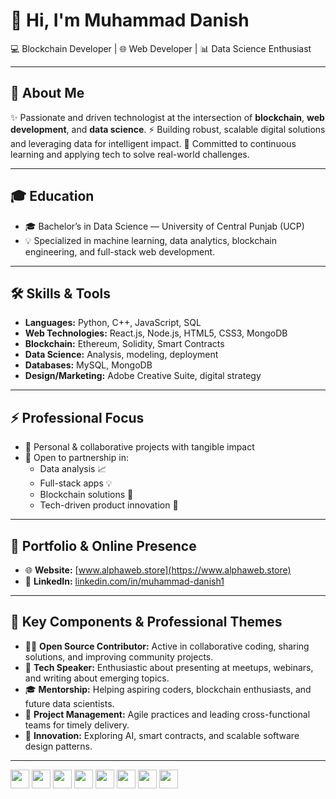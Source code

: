 # 👋 Hi, I'm Muhammad Danish

💻 Blockchain Developer | 🌐 Web Developer | 📊 Data Science Enthusiast

---

## 🌟 About Me

✨ Passionate and driven technologist at the intersection of **blockchain**, **web development**, and **data science**.
⚡ Building robust, scalable digital solutions and leveraging data for intelligent impact.
🎯 Committed to continuous learning and applying tech to solve real-world challenges.

---

## 🎓 Education

- 🎓 Bachelor’s in Data Science — University of Central Punjab (UCP)
- 💡 Specialized in machine learning, data analytics, blockchain engineering, and full-stack web development.

---

## 🛠️ Skills & Tools

- **Languages:** Python, C++, JavaScript, SQL
- **Web Technologies:** React.js, Node.js, HTML5, CSS3, MongoDB
- **Blockchain:** Ethereum, Solidity, Smart Contracts
- **Data Science:** Analysis, modeling, deployment
- **Databases:** MySQL, MongoDB
- **Design/Marketing:** Adobe Creative Suite, digital strategy

---

## ⚡ Professional Focus

- 🚀 Personal & collaborative projects with tangible impact
- 🤝 Open to partnership in:
  - Data analysis 📈
  - Full-stack apps 💡
  - Blockchain solutions 🔗
  - Tech-driven product innovation 🚀

---

## 💼 Portfolio & Online Presence

- 🌐 **Website:** [www.alphaweb.store](https://www.alphaweb.store)  
- 🔗 **LinkedIn:** [linkedin.com/in/muhammad-danish1](https://www.linkedin.com/in/muhammad-danish1/)

---

## 🧩 Key Components & Professional Themes

- 🧑‍💻 **Open Source Contributor:** Active in collaborative coding, sharing solutions, and improving community projects.
- 🎤 **Tech Speaker:** Enthusiastic about presenting at meetups, webinars, and writing about emerging topics.
- 🎓 **Mentorship:** Helping aspiring coders, blockchain enthusiasts, and future data scientists.
- 🌟 **Project Management:** Agile practices and leading cross-functional teams for timely delivery.
- 🚀 **Innovation:** Exploring AI, smart contracts, and scalable software design patterns.

---

<!-- Skill Icons -->
<p align="left">
  <img src="https://cdn.jsdelivr.net/gh/devicons/devicon/icons/python/python-original.svg" height="30"/> 
  <img src="https://cdn.jsdelivr.net/gh/devicons/devicon/icons/javascript/javascript-original.svg" height="30"/> 
  <img src="https://cdn.jsdelivr.net/gh/devicons/devicon/icons/react/react-original.svg" height="30"/> 
  <img src="https://cdn.jsdelivr.net/gh/devicons/devicon/icons/nodejs/nodejs-original.svg" height="30"/>
  <img src="https://cdn.jsdelivr.net/gh/devicons/devicon/icons/ethereum/ethereum-original.svg" height="30"/>
  <img src="https://cdn.jsdelivr.net/gh/devicons/devicon/icons/solidity/solidity-original.svg" height="30"/>
  <img src="https://cdn.jsdelivr.net/gh/devicons/devicon/icons/mysql/mysql-original.svg" height="30"/>
  <img src="https://cdn.jsdelivr.net/gh/devicons/devicon/icons/adobeillustrator/adobeillustrator-plain.svg" height="30"/>
</p>
